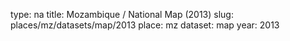 type: na
title: Mozambique / National Map (2013)
slug: places/mz/datasets/map/2013
place: mz
dataset: map
year: 2013
